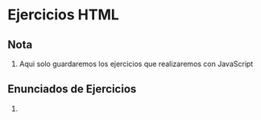 # Ejercicios HTML

## Nota

1. Aqui solo guardaremos los ejercicios que realizaremos con JavaScript


## Enunciados de Ejercicios

1. 